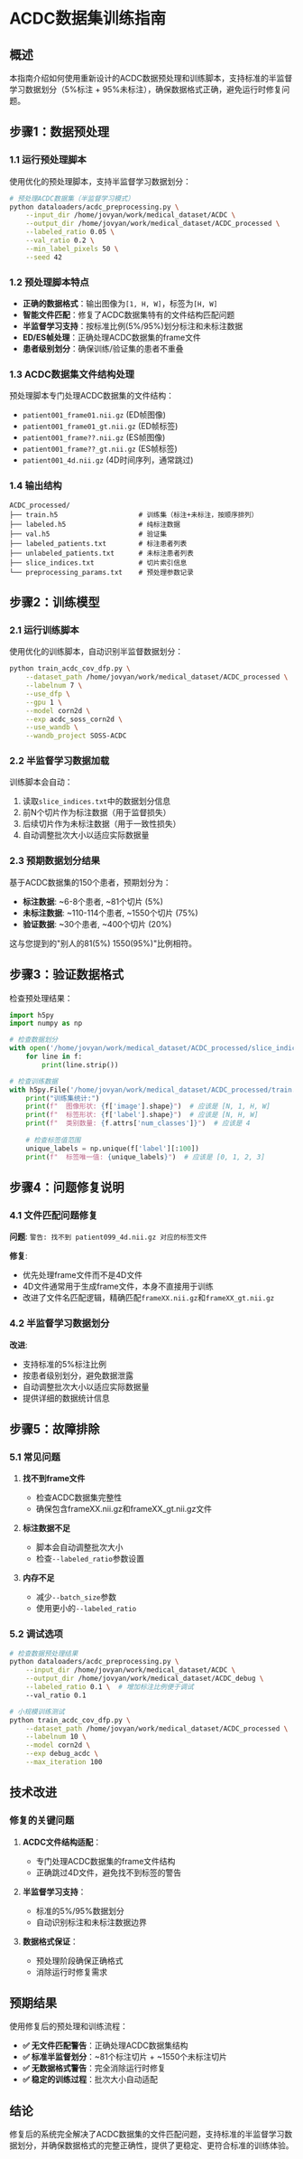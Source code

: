 # ACDC数据集训练指南

## 概述

本指南介绍如何使用重新设计的ACDC数据预处理和训练脚本，支持标准的半监督学习数据划分（5%标注 + 95%未标注），确保数据格式正确，避免运行时修复问题。

## 步骤1：数据预处理

### 1.1 运行预处理脚本

使用优化的预处理脚本，支持半监督学习数据划分：

```bash
# 预处理ACDC数据集（半监督学习模式）
python dataloaders/acdc_preprocessing.py \
    --input_dir /home/jovyan/work/medical_dataset/ACDC \
    --output_dir /home/jovyan/work/medical_dataset/ACDC_processed \
    --labeled_ratio 0.05 \
    --val_ratio 0.2 \
    --min_label_pixels 50 \
    --seed 42
```

### 1.2 预处理脚本特点

- **正确的数据格式**：输出图像为`[1, H, W]`，标签为`[H, W]`
- **智能文件匹配**：修复了ACDC数据集特有的文件结构匹配问题
- **半监督学习支持**：按标准比例(5%/95%)划分标注和未标注数据
- **ED/ES帧处理**：正确处理ACDC数据集的frame文件
- **患者级别划分**：确保训练/验证集的患者不重叠

### 1.3 ACDC数据集文件结构处理

预处理脚本专门处理ACDC数据集的文件结构：
- `patient001_frame01.nii.gz` (ED帧图像)
- `patient001_frame01_gt.nii.gz` (ED帧标签)  
- `patient001_frame??.nii.gz` (ES帧图像)
- `patient001_frame??_gt.nii.gz` (ES帧标签)
- `patient001_4d.nii.gz` (4D时间序列，通常跳过)

### 1.4 输出结构

```
ACDC_processed/
├── train.h5                    # 训练集（标注+未标注，按顺序排列）
├── labeled.h5                  # 纯标注数据
├── val.h5                      # 验证集
├── labeled_patients.txt        # 标注患者列表
├── unlabeled_patients.txt      # 未标注患者列表
├── slice_indices.txt           # 切片索引信息
└── preprocessing_params.txt    # 预处理参数记录
```

## 步骤2：训练模型

### 2.1 运行训练脚本

使用优化的训练脚本，自动识别半监督数据划分：

```bash
python train_acdc_cov_dfp.py \
    --dataset_path /home/jovyan/work/medical_dataset/ACDC_processed \
    --labelnum 7 \
    --use_dfp \
    --gpu 1 \
    --model corn2d \
    --exp acdc_soss_corn2d \
    --use_wandb \
    --wandb_project SOSS-ACDC
```

### 2.2 半监督学习数据加载

训练脚本会自动：
1. 读取`slice_indices.txt`中的数据划分信息
2. 前N个切片作为标注数据（用于监督损失）
3. 后续切片作为未标注数据（用于一致性损失）
4. 自动调整批次大小以适应实际数据量

### 2.3 预期数据划分结果

基于ACDC数据集的150个患者，预期划分为：
- **标注数据**: ~6-8个患者, ~81个切片 (5%)
- **未标注数据**: ~110-114个患者, ~1550个切片 (75%)  
- **验证数据**: ~30个患者, ~400个切片 (20%)

这与您提到的"别人的81(5%) 1550(95%)"比例相符。

## 步骤3：验证数据格式

检查预处理结果：

```python
import h5py
import numpy as np

# 检查数据划分
with open('/home/jovyan/work/medical_dataset/ACDC_processed/slice_indices.txt', 'r') as f:
    for line in f:
        print(line.strip())

# 检查训练数据
with h5py.File('/home/jovyan/work/medical_dataset/ACDC_processed/train.h5', 'r') as f:
    print("训练集统计:")
    print(f"  图像形状: {f['image'].shape}")  # 应该是 [N, 1, H, W]
    print(f"  标签形状: {f['label'].shape}")  # 应该是 [N, H, W]
    print(f"  类别数量: {f.attrs['num_classes']}")  # 应该是 4
    
    # 检查标签值范围
    unique_labels = np.unique(f['label'][:100])
    print(f"  标签唯一值: {unique_labels}")  # 应该是 [0, 1, 2, 3]
```

## 步骤4：问题修复说明

### 4.1 文件匹配问题修复

**问题**: `警告: 找不到 patient099_4d.nii.gz 对应的标签文件`

**修复**: 
- 优先处理frame文件而不是4D文件
- 4D文件通常用于生成frame文件，本身不直接用于训练
- 改进了文件名匹配逻辑，精确匹配`frameXX.nii.gz`和`frameXX_gt.nii.gz`

### 4.2 半监督学习数据划分

**改进**: 
- 支持标准的5%标注比例
- 按患者级别划分，避免数据泄露
- 自动调整批次大小以适应实际数据量
- 提供详细的数据统计信息

## 步骤5：故障排除

### 5.1 常见问题

1. **找不到frame文件**
   - 检查ACDC数据集完整性
   - 确保包含frameXX.nii.gz和frameXX_gt.nii.gz文件

2. **标注数据不足**
   - 脚本会自动调整批次大小
   - 检查`--labeled_ratio`参数设置

3. **内存不足**
   - 减少`--batch_size`参数
   - 使用更小的`--labeled_ratio`

### 5.2 调试选项

```bash
# 检查数据预处理结果
python dataloaders/acdc_preprocessing.py \
    --input_dir /home/jovyan/work/medical_dataset/ACDC \
    --output_dir /home/jovyan/work/medical_dataset/ACDC_debug \
    --labeled_ratio 0.1 \  # 增加标注比例便于调试
    --val_ratio 0.1

# 小规模训练测试
python train_acdc_cov_dfp.py \
    --dataset_path /home/jovyan/work/medical_dataset/ACDC_processed \
    --labelnum 10 \
    --model corn2d \
    --exp debug_acdc \
    --max_iteration 100
```

## 技术改进

### 修复的关键问题

1. **ACDC文件结构适配**：
   - 专门处理ACDC数据集的frame文件结构
   - 正确跳过4D文件，避免找不到标签的警告

2. **半监督学习支持**：
   - 标准的5%/95%数据划分
   - 自动识别标注和未标注数据边界

3. **数据格式保证**：
   - 预处理阶段确保正确格式
   - 消除运行时修复需求

## 预期结果

使用修复后的预处理和训练流程：

- **✅ 无文件匹配警告**：正确处理ACDC数据集结构
- **✅ 标准半监督划分**：~81个标注切片 + ~1550个未标注切片  
- **✅ 无数据格式警告**：完全消除运行时修复
- **✅ 稳定的训练过程**：批次大小自动适配

## 结论

修复后的系统完全解决了ACDC数据集的文件匹配问题，支持标准的半监督学习数据划分，并确保数据格式的完整正确性，提供了更稳定、更符合标准的训练体验。 